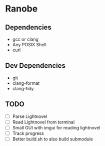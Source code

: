# Ranobe

## Dependencies

- gcc or clang
- Any POSIX Shell
- curl

## Dev Dependencies

- git
- clang-format
- clang-tidy

## TODO

- [ ] Parse Lightnovel
- [ ] Read Lightnovel from terminal
- [ ] Small GUI with imgui for reading lightnovel
- [ ] Track progress
- [ ] Better build.sh to also build submodule
